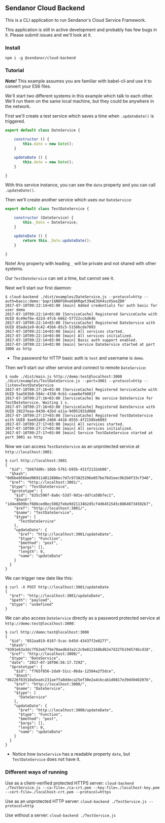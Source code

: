 Sendanor Cloud Backend
----------------------

This is a CLI application to run Sendanor's Cloud Service Framework.

This application is still in active development and probably has few bugs in it. Please submit issues and we'll look at 
it.

### Install

`npm i -g @sendanor/cloud-backend`

### Tutorial

***Note!*** This example assumes you are familiar with babel-cli and use it to convert your ES6 files.

We'll start two different systems in this example which talk to each other. We'll run them on the same local machine, 
but they could be anywhere in the network.

First we'll create a test service which saves a time when `.updateDate()` is triggered.

```javascript
export default class DateService {

	constructor () {
		this.date = new Date();
	}

	updateDate () {
		this.date = new Date();
	}

}
```

With this service instance, you can see the `date` property and you can call `.updateDate()`.

Then we'll create another service which uses our `DateService`:


```javascript
export default class TestDateService {

	constructor (DateService) {
		this._Date = DateService;
	}

	updateDate () {
		return this._Date.updateDate();
	}

}
```

Note! Any property with leading `_` will be private and not shared with other systems.

Our `TestDateService` can set a time, but cannot see it.

Next we'll start our first daemon:

```
$ cloud-backend ./dist/examples/DateService.js --protocol=http --auth=basic:demo:'$apr1$N8FG9xe6$KRqwt39aE3UX4szXSeeZD0'
2017-07-10T09:22:14+03:00 [main] Added credentials for auth basic for user demo
2017-07-10T09:22:14+03:00 [ServiceCache] Registered ServiceCache with UUID 0c49ef8e-d22d-4fcb-b662-57722ccbd64b
2017-07-10T09:22:14+03:00 [ServiceCache] Registered DateService with UUID 85ade1e9-0c42-45b6-85c5-51586cde7093
2017-07-10T09:22:14+03:00 [main] All services started.
2017-07-10T09:22:14+03:00 [main] All services initialized.
2017-07-10T09:22:14+03:00 [main] Basic auth support enabled.
2017-07-10T09:22:14+03:00 [main] Service DateService started at port 3000 as http
```

* The password for HTTP basic auth is `test` and username is `demo`.

Then we'll start our other service and connect to remote `DateService`:

```
$ node ./dist/main.js http://demo:test@localhost:3000 ./dist/examples/TestDateService.js --port=3001 --protocol=http --listen=TestDateService
2017-07-10T09:27:16+03:00 [ServiceCache] Registered ServiceCache with UUID 5aa563b0-584c-4338-9cb1-caae6efb081f
2017-07-10T09:27:16+03:00 [ServiceCache] No service DateService for TestDateService. Waiting 1 s.
2017-07-10T09:27:16+03:00 [ServiceCache] Registered DateService with UUID 2922feaa-0430-42bd-a11a-9d951931d068
2017-07-10T09:27:17+03:00 [ServiceCache] Registered TestDateService with UUID 4ae03a09-2460-4416-8555-4f21585e6093
2017-07-10T09:27:17+03:00 [main] All services started.
2017-07-10T09:27:17+03:00 [main] All services initialized.
2017-07-10T09:27:17+03:00 [main] Service TestDateService started at port 3001 as http
```

Now we can access `TestDateService` as an unprotected service at `http://localhost:3001`:

```
$ curl http://localhost:3001
{
  "$id": "5667dd0c-16bb-5761-b95b-431f2132eb06",
  "$hash": "0d6be056bed96911d812800ec7d7c973825296e057be76d1eec9b2b0f33cf346",
  "$ref": "http://localhost:3001/",
  "$type": "TestDateService",
  "$prototype": {
    "$id": "b35c596f-8a0c-53d7-9d1e-dd7ca50bfec1",
    "$hash": "1d4ed609bcf686ced0ec5082febe9d21134b2d5cf4d6451545c88640734502b7",
    "$ref": "http://localhost:3001/",
    "$name": "TestDateService",
    "$type": [
      "TestDateService"
    ],
    "updateDate": {
      "$ref": "http://localhost:3001/updateDate",
      "$type": "Function",
      "$method": "post",
      "$args": [],
      "length": 0,
      "name": "updateDate"
    }
  }
}
```

We can trigger new date like this:

```
$ curl -X POST http://localhost:3001/updateDate
{
  "$ref": "http://localhost:3001/updateDate",
  "$path": "payload",
  "$type": "undefined"
}
```

We can also access `DateService` directly as a password protected service at `http://demo:test@localhost:3000`:

```
$ curl http://demo:test@localhost:3000
{
  "$id": "852aa819-0167-5cac-b45d-43437f2e8277",
  "$hash": "9301e63a3dc7f62e6779e70aed643a2c2c9e812168bd62e7d22fb194574bcd18",
  "$ref": "http://localhost:3000/",
  "$type": "DateService",
  "date": "2017-07-10T06:56:17.729Z",
  "$prototype": {
    "$id": "f765f856-2da9-51cc-86da-12584a2f5dce",
    "$hash": "86226f83510a5eadc231aeffa8ddeca25ef30e2a4cbcab1d8817e39d4940207b",
    "$ref": "http://localhost:3000/",
    "$name": "DateService",
    "$type": [
      "DateService"
    ],
    "updateDate": {
      "$ref": "http://localhost:3000/updateDate",
      "$type": "Function",
      "$method": "post",
      "$args": [],
      "length": 0,
      "name": "updateDate"
    }
  }
}
```

* Notice how `DateService` has a readable property `date`, but `TestDateService` does not have it.

### Different ways of running

Use as a client-verified protected HTTPS server: `cloud-backend ./TestService.js --ca-file=./ca-crt.pem --key-file=./localhost-key.pem --cert-file=./localhost-crt.pem --protocol=https`

Use as an unprotected HTTP server: `cloud-backend ./TestService.js --protocol=http`

Use without a server: `cloud-backend ./TestService.js`
